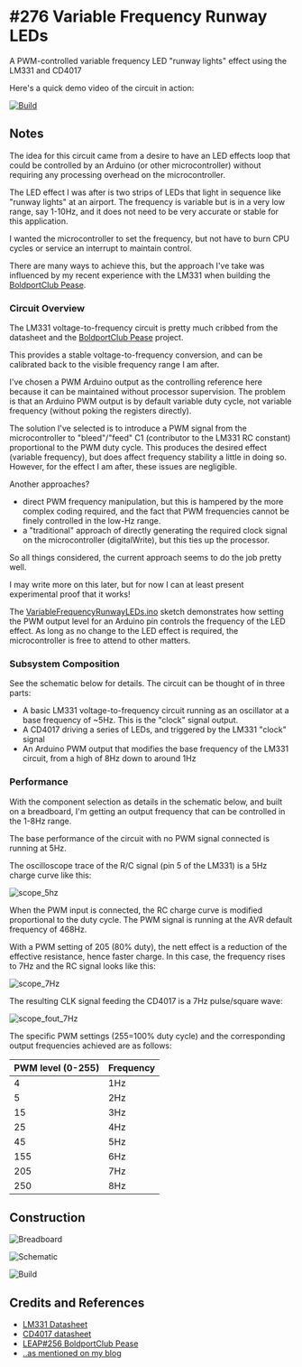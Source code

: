 # #276 Variable Frequency Runway LEDs

A PWM-controlled variable frequency LED "runway lights" effect using the LM331 and CD4017

Here's a quick demo video of the circuit in action:

[![Build](./assets/VariableFrequencyRunwayLEDs_build.jpg?raw=true)](https://www.youtube.com/watch?v=qnxnlBLyGxo)

## Notes

The idea for this circuit came from a desire to have an LED effects loop that could be
controlled by an Arduino (or other microcontroller) without requiring any processing
overhead on the microcontroller.

The LED effect I was after is two strips of LEDs that light in sequence like "runway lights" at an airport.
The frequency is variable but is in a very low range, say 1-10Hz,
and it does not need to be very accurate or stable for this application.

I wanted the microcontroller to set the frequency, but not have to burn CPU cycles or service an interrupt
to maintain control.

There are many ways to achieve this, but the approach I've take was influenced by my recent
experience with the LM331 when building the [BoldportClub Pease](../../BoldportClub/Pease).

### Circuit Overview

The LM331 voltage-to-frequency circuit is pretty much cribbed from the datasheet and the [BoldportClub Pease](../../BoldportClub/Pease) project.

This provides a stable voltage-to-frequency conversion, and can be calibrated back to the visible frequency range I am after.

I've chosen a PWM Arduino output as the controlling reference here because it can be maintained without processor supervision.
The problem is that an Arduino PWM output is by default variable duty cycle, not variable frequency (without poking the registers directly).

The solution I've selected is to introduce a PWM signal from the microcontroller to "bleed"/"feed" C1 (contributor to the LM331 RC constant) proportional to the PWM duty cycle. This produces the desired effect (variable frequency), but does affect frequency stability a little in doing so. However, for the effect I am after, these issues are negligible.

Another approaches?

* direct PWM frequency manipulation, but this is hampered by the more complex coding required, and the fact that PWM frequencies cannot be finely controlled in the low-Hz range.
* a "traditional" approach of directly generating the required clock signal on the microcontroller (digitalWrite), but this ties up the processor.

So all things considered, the current approach seems to do the job pretty well.

I may write more on this later, but for now I can at least present experimental proof that it works!

The [VariableFrequencyRunwayLEDs.ino](./VariableFrequencyRunwayLEDs.ino) sketch demonstrates how setting the PWM output level for an Arduino pin
controls the frequency of the LED effect. As long as no change to the LED effect is required, the microcontroller is free to attend to other matters.

### Subsystem Composition

See the schematic below for details. The circuit can be thought of in three parts:

* A basic LM331 voltage-to-frequency circuit running as an oscillator at a base frequency of ~5Hz. This is the "clock" signal output.
* A CD4017 driving a series of LEDs, and triggered by the LM331 "clock" signal
* An Arduino PWM output that modifies the base frequency of the LM331 circuit, from a high of 8Hz down to around 1Hz

### Performance

With the component selection as details in the schematic below, and built on a breadboard, I'm getting an output frequency that can be controlled in the 1-8Hz range.

The base performance of the circuit with no PWM signal connected is running at 5Hz.

The oscilloscope trace of the R/C signal (pin 5 of the LM331) is a 5Hz charge curve like this:

![scope_5hz](./assets/scope_5hz.gif?raw=true)

When the PWM input is connected, the RC charge curve is modified proportional to the duty cycle.
The PWM signal is running at the AVR default frequency of 468Hz.

With a PWM setting of 205 (80% duty), the nett effect is a reduction of the effective resistance, hence faster charge.
In this case, the frequency rises to 7Hz and the RC signal looks like this:

![scope_7Hz](./assets/scope_7Hz.gif?raw=true)

The resulting CLK signal feeding the CD4017 is a 7Hz pulse/square wave:

![scope_fout_7Hz](./assets/scope_fout_7Hz.gif?raw=true)

The specific PWM settings (255=100% duty cycle) and the corresponding output frequencies achieved are as follows:

| PWM level (0-255) | Frequency |
|-------------------|-----------|
| 4                 | 1Hz       |
| 5                 | 2Hz       |
| 15                | 3Hz       |
| 25                | 4Hz       |
| 45                | 5Hz       |
| 155               | 6Hz       |
| 205               | 7Hz       |
| 250               | 8Hz       |

## Construction

![Breadboard](./assets/VariableFrequencyRunwayLEDs_bb.jpg?raw=true)

![Schematic](./assets/VariableFrequencyRunwayLEDs_schematic.jpg?raw=true)

![Build](./assets/VariableFrequencyRunwayLEDs_build.jpg?raw=true)

## Credits and References

* [LM331 Datasheet](http://www.ti.com/lit/ds/symlink/lm331.pdf)
* [CD4017 datasheet](https://www.futurlec.com/4000Series/CD4017SMD.shtml)
* [LEAP#256 BoldportClub Pease](../../BoldportClub/Pease)
* [..as mentioned on my blog](https://blog.tardate.com/2017/04/leap276-variable-frequency-runway-leds.html)
